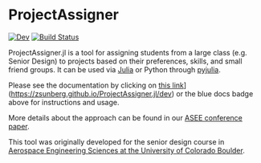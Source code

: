 # ProjectAssigner

<!--[![Stable](https://img.shields.io/badge/docs-stable-blue.svg)](https://zsunberg.github.io/ProjectAssigner.jl/stable)-->
[![Dev](https://img.shields.io/badge/docs-dev-blue.svg)](https://zsunberg.github.io/ProjectAssigner.jl/dev)
[![Build Status](https://github.com/zsunberg/ProjectAssigner.jl/workflows/CI/badge.svg)](https://github.com/zsunberg/ProjectAssigner.jl/actions)

ProjectAssigner.jl is a tool for assigning students from a large class (e.g. Senior Design) to projects based on their preferences, skills, and small friend groups.
It can be used via [Julia](https://julialang.org/) or Python through [pyjulia](https://github.com/JuliaPy/pyjulia).

Please see the documentation by clicking on [this link](https://img.shields.io/badge/docs-dev-blue.svg)](https://zsunberg.github.io/ProjectAssigner.jl/dev) or the blue docs badge above for instructions and usage.

More details about the approach can be found in our [ASEE conference paper](https://peer.asee.org/37187).

This tool was originally developed for the senior design course in [Aerospace Engineering Sciences at the University of Colorado Boulder](https://www.colorado.edu/aerospace).
